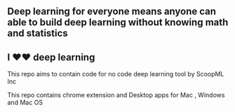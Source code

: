 ## Deep learning for everyone means anyone can able to build deep learning without knowing math and statistics

## I ❤❤ deep learning

This repo aims to contain code for no code deep learning tool by ScoopML Inc 

This repo contains chrome extension and Desktop apps for Mac , Windows and Mac OS
